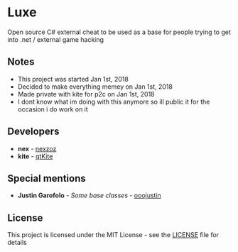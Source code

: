 # Luxe

Open source C# external cheat to be used as a base for people trying to get into .net / external game hacking

## Notes

* This project was started Jan 1st, 2018
* Decided to make everything memey on Jan 1st, 2018
* Made private with kite for p2c on Jan 1st, 2018
* I dont know what im doing with this anymore so ill public it for the occasion i do work on it

## Developers

* **nex** - [nexzoz](https://github.com/nexzoz)
* **kite** - [qtKite](https://github.com/qtKite)

## Special mentions

* **Justin Garofolo** - *Some base classes* - [ooojustin](https://github.com/ooojustin)

## License

This project is licensed under the MIT License - see the [LICENSE](LICENSE.md) file for details
